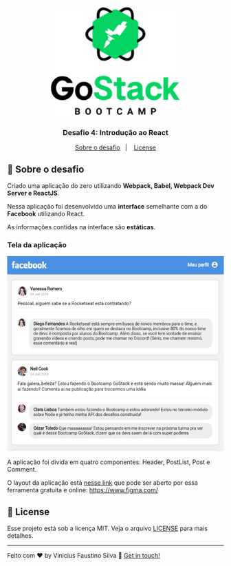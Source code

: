 <h1 align="center">
  <img alt="Gympoint" title="Gympoint" src=".github/gostack.png" width="300px" />
</h1>

<h3 align="center">
  Desafio 4: Introdução ao React
</h3>

<p align="center">
  <a href="#rocket-sobre-o-desafio">Sobre o desafio</a>&nbsp;&nbsp;&nbsp;|&nbsp;&nbsp;&nbsp;
  <a href="#memo-license">License</a>
</p>

## :rocket: Sobre o desafio

Criado uma aplicação do zero utilizando **Webpack, Babel, Webpack Dev Server e ReactJS**.

Nessa aplicação foi desenvolvido uma **interface** semelhante com a do **Facebook** utilizando React.

As informações contidas na interface são **estáticas**.

### Tela da aplicação

![Facebook](.github/facebook.png)

A aplicação foi divida em quatro componentes: Header, PostList, Post e Comment.

O layout da aplicação está [nesse link](.github/layout.sketch) que pode ser aberto por essa ferramenta gratuita e online: https://www.figma.com/

## :memo: License

Esse projeto está sob a licença MIT. Veja o arquivo [LICENSE](https://github.com/viniciusecp/gympoint-backend/blob/master/LICENSE.md) para mais detalhes.

---

Feito com ♥ by Vinicius Faustino Silva :wave: [Get in touch!](https://www.linkedin.com/in/vinícius-silva-019aa0165)
